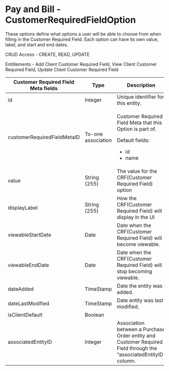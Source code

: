 # Pay and Bill - CustomerRequiredFieldOption

These options define what options a user will be able to choose from when filling in the Customer Required Field. Each option can have its own value, label, and start and end dates.

CRUD Access - CREATE, READ, UPDATE

Entitlements - Add Client Customer Required Field, View Client Customer Required Field, Update Client Customer Required Field

<table>
    <colgroup>
        <col width="20%" />
        <col width="20%" />
        <col width="20%" />
        <col width="20%" />
        <col width="20%" />
    </colgroup>
    <thead>
        <tr class="header">
            <th>Customer Required Field Meta fields</th>
            <th>Type</th>
            <th>Description</th>
            <th>Not null</th>
            <th>Read-only</th>
        </tr>
    </thead>
    <tbody>
        <tr class="even">
            <td>id</td>
            <td>Integer</td>
            <td>Unique identifier for this entity.</td>
            <td>X</td>
            <td>X</td>
        </tr>
        <tr class="odd">
            <td>customerRequiredFieldMetaID</td>
            <td>To-one association</td>
            <td>
                <p>Customer Required Field Meta that this Option is part of.</p>
                <p>Default fields:</p>
                <ul>
                    <li>id</li>
                    <li>name</li>
                </ul>
            </td>
            <td>X</td>
            <td></td>
        </tr>
        <tr class="even">
            <td>value</td>
            <td>String (255)</td>
            <td>The value for the CRF(Customer Required Field) option</td>
            <td>X</td>
            <td></td>
        </tr>
        <tr class="odd">
            <td>displayLabel</td>
            <td>String (255)</td>
            <td>How the CRF(Customer Required Field) will display in the UI</td>
            <td></td>
            <td></td>
        </tr>
        <tr class="even">
            <td>viewableStartDate</td>
            <td>Date</td>
            <td>Date when the CRF(Customer Required Field) will become viewable.</td>
            <td></td>
            <td></td>
        </tr>
        <tr class="odd">
            <td>viewableEndDate</td>
            <td>Date</td>
            <td>Date when the CRF(Customer Required Field) will stop becoming viewable.</td>
            <td></td>
            <td></td>
        </tr>
        <tr class="even">
            <td>dateAdded</td>
            <td>TimeStamp</td>
            <td>Date the entity was added.</td>
            <td>X</td>
            <td>X</td>
        </tr>
        <tr class="odd">
            <td>dateLastModified</td>
            <td>TimeStamp</td>
            <td>Date entity was last modified.</td>
            <td>X</td>
            <td>X</td>
        </tr>
        <tr class="even">
            <td>isClientDefault</td>
            <td>Boolean</td>
            <td></td>
            <td>X</td>
            <td></td>
        </tr>
        <tr class="odd">
            <td>associatedEntityID</td>
            <td>Integer</td>
            <td>Association between a Purchase Order entity and Customer Required Field through the “associatedEntityID” column.</td>
            <td></td>
            <td></td>
        </tr>
    </tbody>
</table>

